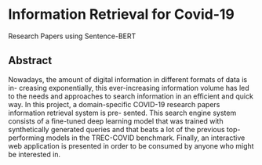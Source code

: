 # Information Retrieval for Covid-19
Research Papers using Sentence-BERT

## Abstract

Nowadays, the amount of digital information in different formats of data is in-
creasing exponentially, this ever-increasing information volume has led to the needs
and approaches to search information in an efficient and quick way. In this project,
a domain-specific COVID-19 research papers information retrieval system is pre-
sented. This search engine system consists of a fine-tuned deep learning model that
was trained with synthetically generated queries and that beats a lot of the previous
top-performing models in the TREC-COVID benchmark. Finally, an interactive web
application is presented in order to be consumed by anyone who might be interested
in.
